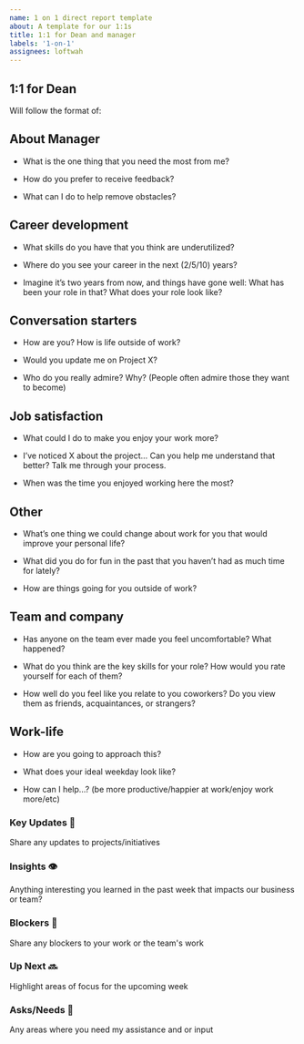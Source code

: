 ```yaml
---
name: 1 on 1 direct report template
about: A template for our 1:1s
title: 1:1 for Dean and manager
labels: '1-on-1'
assignees: loftwah
---
```


## 1:1 for Dean

Will follow the format of:

<!-- start of questions -->
## About Manager

- What is the one thing that you need the most from me?

- How do you prefer to receive feedback?

- What can I do to help remove obstacles?

## Career development

- What skills do you have that you think are underutilized?

- Where do you see your career in the next (2/5/10) years?

- Imagine it’s two years from now, and things have gone well: What has been your role in that? What does your role look like?

## Conversation starters

- How are you? How is life outside of work?

- Would you update me on Project X?

- Who do you really admire? Why? (People often admire those they want to become)

## Job satisfaction

- What could I do to make you enjoy your work more?

- I’ve noticed X about the project… Can you help me understand that better? Talk me through your process.

- When was the time you enjoyed working here the most?

## Other

- What’s one thing we could change about work for you that would improve your personal life?

- What did you do for fun in the past that you haven’t had as much time for lately?

- How are things going for you outside of work?

## Team and company

- Has anyone on the team ever made you feel uncomfortable? What happened?

- What do you think are the key skills for your role? How would you rate yourself for each of them?

- How well do you feel like you relate to you coworkers? Do you view them as friends, acquaintances, or strangers?

## Work-life

- How are you going to approach this?

- What does your ideal weekday look like?

- How can I help…? (be more productive/happier at work/enjoy work more/etc)

<!-- end of questions -->
### Key Updates 🔑

Share any updates to projects/initiatives

### Insights 👁

Anything interesting you learned in the past week that impacts our business or team?

### Blockers 🛑

Share any blockers to your work or the team's work

### Up Next 🔜

Highlight areas of focus for the upcoming week

### Asks/Needs 💬

Any areas where you need my assistance and or input
